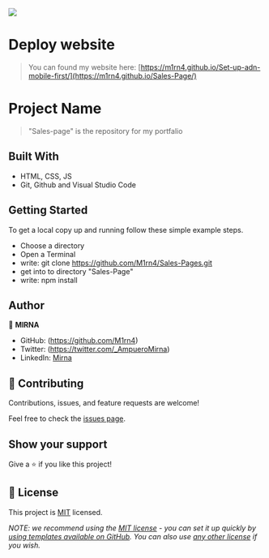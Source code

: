 ![](https://img.shields.io/badge/Microverse-blueviolet)

# Deploy website

> You can found my website here:
 [https://m1rn4.github.io/Set-up-adn-mobile-first/](https://m1rn4.github.io/Sales-Page/)


# Project Name

> "Sales-page" is the repository for my portfalio 

## Built With

- HTML, CSS, JS
- Git, Github and Visual Studio Code

## Getting Started

To get a local copy up and running follow these simple example steps.

- Choose a directory
- Open a Terminal
- write: git clone https://github.com/M1rn4/Sales-Pages.git
- get into to directory "Sales-Page"
- write: npm install

## Author

👤 **MIRNA**

- GitHub: (https://github.com/M1rn4)
- Twitter: (https://twitter.com/_AmpueroMirna)
- LinkedIn: [Mirna](https://www.linkedin.com/in/mirna-ampuero-caro/)


## 🤝 Contributing

Contributions, issues, and feature requests are welcome!

Feel free to check the [issues page](https://github.com/M1rn4/Set-up-adn-mobile-first/issues).

## Show your support

Give a ⭐️ if you like this project!

## 📝 License

This project is [MIT](./LICENSE) licensed.

_NOTE: we recommend using the [MIT license](https://choosealicense.com/licenses/mit/) - you can set it up quickly by [using templates available on GitHub](https://docs.github.com/en/communities/setting-up-your-project-for-healthy-contributions/adding-a-license-to-a-repository). You can also use [any other license](https://choosealicense.com/licenses/) if you wish._
